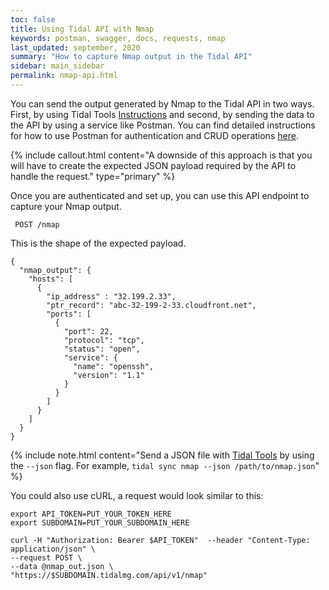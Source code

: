 ```yaml
---
toc: false
title: Using Tidal API with Nmap
keywords: postman, swagger, docs, requests, nmap
last_updated: september, 2020
summary: "How to capture Nmap output in the Tidal API"
sidebar: main_sidebar
permalink: nmap-api.html
---
```


You can send the output generated by Nmap to the Tidal API in two ways. First, by using Tidal Tools [Instructions](https://guides.tidalmg.com/host-discovery.html) and second, by sending the data to the API by using a service like Postman. 
You can find detailed instructions for how to use Postman for authentication and CRUD operations [here](https://guides.tidalmg.com/postman_docs.html).

{% include callout.html content="A downside of this approach is that you will
have to create the expected JSON payload required by the API to handle the
request." type="primary" %}
 
Once you are authenticated and set up,  you can use this API endpoint to capture your Nmap output.
 
` POST /nmap`
 
 
 
This is the shape of the expected payload.
 
```
{
  "nmap_output": {
    "hosts": [
      {
        "ip_address" : "32.199.2.33",
        "ptr_record": "abc-32-199-2-33.cloudfront.net",
        "ports": [
          {
            "port": 22,
            "protocol": "tcp",
            "status": "open",
            "service": {
              "name": "openssh",
              "version": "1.1"
            }
          }
        ]
      }
    ]
  }
}
```

{% include note.html content="Send a JSON file with [Tidal Tools](https://guides.tidalmg.com/host-discovery.html) by using the `--json` flag. 
For example, `tidal sync nmap --json /path/to/nmap.json`" %}

You could also use cURL, a request would look similar to this:
 
```
export API_TOKEN=PUT_YOUR_TOKEN_HERE
export SUBDOMAIN=PUT_YOUR_SUBDOMAIN_HERE

curl -H "Authorization: Bearer $API_TOKEN"  --header "Content-Type: application/json" \
--request POST \
--data @nmap_out.json \
"https://$SUBDOMAIN.tidalmg.com/api/v1/nmap"
```
 
